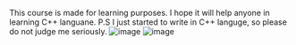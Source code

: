
This course is made for learning purposes. I hope it will help anyone in learning C++ languane.
P.S I just started to write in C++ languge, so please do not judge me seriously.
![image](https://user-images.githubusercontent.com/75707184/118155818-406e1580-b3de-11eb-8422-72b5f1220373.png)
![image](https://user-images.githubusercontent.com/75707184/118155787-364c1700-b3de-11eb-9384-4f9369ce2d8e.png)

